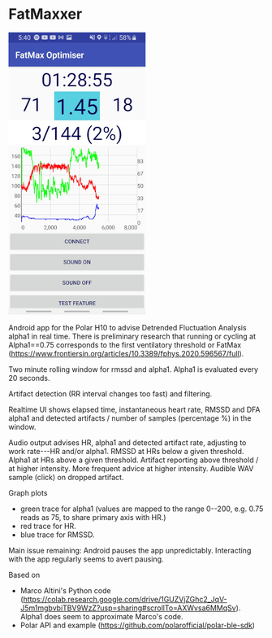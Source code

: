 # FatMaxxer

![Screenshot](https://raw.githubusercontent.com/IanPeake/FatMaxxer/main/screenshot-run-scaled.jpg)

Android app for the Polar H10 to advise Detrended Fluctuation Analysis alpha1 in real time.
There is preliminary research that running or cycling at Alpha1==0.75 corresponds to the first ventilatory threshold or FatMax
(https://www.frontiersin.org/articles/10.3389/fphys.2020.596567/full).

Two minute rolling window for rmssd and alpha1. Alpha1 is evaluated every 20 seconds.

Artifact detection (RR interval changes too fast) and filtering.

Realtime UI shows elapsed time, instantaneous heart rate, RMSSD and DFA alpha1 and detected artifacts / number of samples (percentage %) in the window.

Audio output advises HR, alpha1 and detected artifact rate,
adjusting to work rate---HR and/or alpha1.
RMSSD at HRs below a given threshold.
Alpha1 at HRs above a given threshold.
Artifact reporting above threshold / at higher intensity.
More frequent advice at higher intensity.
Audible WAV sample (click) on dropped artifact.

Graph plots
- green trace for alpha1 (values are mapped to the range 0--200, e.g. 0.75 reads as 75, to share primary axis with HR.)
- red trace for HR.
- blue trace for RMSSD.

Main issue remaining: Android pauses the app unpredictably. Interacting with the app regularly seems to avert pausing.

Based on
- Marco Altini's Python code
(https://colab.research.google.com/drive/1GUZVjZGhc2_JqV-J5m1mgbvbiTBV9WzZ?usp=sharing#scrollTo=AXWvsa6MMqSv).
Alpha1 does seem to approximate Marco's code.
- Polar API and example (https://github.com/polarofficial/polar-ble-sdk)
